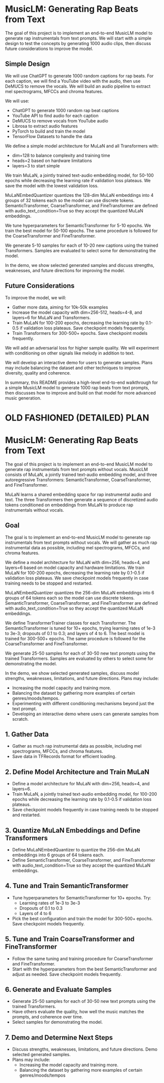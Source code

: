 # MusicLM: Generating Rap Beats from Text
The goal of this project is to implement an end-to-end MusicLM model to generate rap instrumentals from text prompts. We will start with a simple design to test the concepts by generating 1000 audio clips, then discuss future considerations to improve the model.

## Simple Design
We will use ChatGPT to generate 1000 random captions for rap beats. For each caption, we will find a YouTube video with the audio, then use DeMUCS to remove the vocals. We will build an audio pipeline to extract mel spectrograms, MFCCs and chroma features. 

We will use:
- ChatGPT to generate 1000 random rap beat captions 
- YouTube API to find audio for each caption
- DeMUCS to remove vocals from YouTube audio
- Librosa to extract audio features
- PyTorch to build and train the model
- TensorFlow Datasets to handle the data

We define a simple model architecture for MuLaN and all Transformers with:
- dim=128 to balance complexity and training time 
- heads=2 based on hardware limitations  
- layers=3 to start simple

We train MuLaN, a jointly trained text-audio embedding model, for 50-100 epochs while decreasing the learning rate if validation loss plateaus. We save the model with the lowest validation loss.

MuLaNEmbedQuantizer quantizes the 128-dim MuLaN embeddings into 4 groups of 32 tokens each so the model can use discrete tokens. SemanticTransformer, CoarseTransformer, and FineTransformer are defined with audio_text_condition=True so they accept the quantized MuLaN embeddings.  

We tune hyperparameters for SemanticTransformer for 5-10 epochs. We train the best model for 50-100 epochs. The same procedure is followed for the CoarseTransformer and FineTransformer.

We generate 5-10 samples for each of 10-20 new captions using the trained Transformers. Samples are evaluated to select some for demonstrating the model.

In the demo, we show selected generated samples and discuss strengths, weaknesses, and future directions for improving the model.

## Future Considerations
To improve the model, we will:
- Gather more data, aiming for 10k-50k examples 
- Increase the model capacity with dim=256-512, heads=4-8, and layers=6 for MuLaN and Transformers. 
- Train MuLaN for 100-200 epochs, decreasing the learning rate by 0.1-0.5 if validation loss plateaus. Save checkpoint models frequently.
- Train Transformers for 300-500+ epochs. Save checkpoint models frequently.

We will add an adversarial loss for higher sample quality. We will experiment with conditioning on other signals like melody in addition to text.

We will develop an interactive demo for users to generate samples. Plans may include balancing the dataset and other techniques to improve diversity, quality and coherence.

In summary, this README provides a high-level end-to-end walkthrough for a simple MusicLM model to generate 1000 rap beats from text prompts, then discusses how to improve and build on that model for more advanced music generation.



# OLD FASHIONED (DETAILED) PLAN



# MusicLM: Generating Rap Beats from Text
The goal of this project is to implement an end-to-end MusicLM model to generate rap instrumentals from text prompts without vocals. MusicLM consists of MuLaN, a jointly trained text-audio embedding model, and three autoregressive Transformers: SemanticTransformer, CoarseTransformer, and FineTransformer.

MuLaN learns a shared embedding space for rap instrumental audio and text. The three Transformers then generate a sequence of discretized audio tokens conditioned on embeddings from MuLaN to produce rap instrumentals without vocals.

## Goal  
The goal is to implement an end-to-end MusicLM model to generate rap instrumentals from text prompts without vocals. We will gather as much rap instrumental data as possible, including mel spectrograms, MFCCs, and chroma features. 

We define a model architecture for MuLaN with dim=256, heads=4, and layers=6 based on model capacity and hardware limitations. We train MuLaN for 100-200 epochs, decreasing the learning rate by 0.1-0.5 if validation loss plateaus. We save checkpoint models frequently in case training needs to be stopped and restarted. 

MuLaNEmbedQuantizer quantizes the 256-dim MuLaN embeddings into 6 groups of 64 tokens each so the model can use discrete tokens. SemanticTransformer, CoarseTransformer, and FineTransformer are defined with audio_text_condition=True so they accept the quantized MuLaN embeddings.  

We define TransformerTrainer classes for each Transformer. The SemanticTransformer is tuned for 10+ epochs, trying learning rates of 1e-3 to 3e-3; dropouts of 0.1 to 0.3; and layers of 4 to 6.  The best model is trained for 300-500+ epochs. The same procedure is followed for the CoarseTransformer and FineTransformer.

We generate 25-50 samples for each of 30-50 new text prompts using the trained Transformers. Samples are evaluated by others to select some for demonstrating the model.  

In the demo, we show selected generated samples, discuss model strengths, weaknesses, limitations, and future directions. Plans may include:  
   - Increasing the model capacity and training more.  
   - Balancing the dataset by gathering more examples of certain genres/moods/tempos.  
   - Experimenting with different conditioning mechanisms beyond just the text prompt.  
   - Developing an interactive demo where users can generate samples from scratch.

## 1. Gather Data   
* Gather as much rap instrumental data as possible, including mel spectrograms, MFCCs, and chroma features. 
* Save data in TFRecords format for efficient loading.  

## 2. Define Model Architecture and Train MuLaN   
* Define a model architecture for MuLaN with dim=256, heads=4, and layers=6. 
* Train MuLaN, a jointly trained text-audio embedding model, for 100-200 epochs while decreasing the learning rate by 0.1-0.5 if validation loss plateaus.
* Save checkpoint models frequently in case training needs to be stopped and restarted.

## 3. Quantize MuLaN Embeddings and Define Transformers
* Define MuLaNEmbedQuantizer to quantize the 256-dim MuLaN embeddings into 6 groups of 64 tokens each.
* Define SemanticTransformer, CoarseTransformer, and FineTransformer with audio_text_condition=True so they accept the quantized MuLaN embeddings.

## 4. Tune and Train SemanticTransformer  
* Tune hyperparameters for SemanticTransformer for 10+ epochs. Try: 
   - Learning rates of 1e-3 to 3e-3  
   - Dropouts of 0.1 to 0.3  
   - Layers of 4 to 6
* Pick the best configuration and train the model for 300-500+ epochs. Save checkpoint models frequently.

## 5. Tune and Train CoarseTransformer and FineTransformer
* Follow the same tuning and training procedure for CoarseTransformer and FineTransformer.  
* Start with the hyperparameters from the best SemanticTransformer and adjust as needed. Save checkpoint models frequently.

## 6. Generate and Evaluate Samples  
* Generate 25-50 samples for each of 30-50 new text prompts using the trained Transformers.
* Have others evaluate the quality, how well the music matches the prompts, and coherence over time.  
* Select samples for demonstrating the model.

## 7. Demo and Determine Next Steps
* Discuss strengths, weaknesses, limitations, and future directions. Demo selected generated samples. 
* Plans may include:  
   - Increasing the model capacity and training more.   
   - Balancing the dataset by gathering more examples of certain genres/moods/tempos
